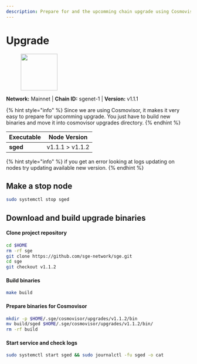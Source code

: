 ```yaml
---
description: Prepare for and the upcomming chain upgrade using Cosmovisor.
---
```


# Upgrade

<figure><img src="../../.gitbook/assets/sge.svg" height="100" weight="100" alt=""><figcaption></figcaption></figure>

**Network:** Mainnet | **Chain ID:** sgenet-1 | **Version:** v1.1.1

{% hint style="info" %}
Since we are using Cosmovisor, it makes it very easy to prepare for upcomming upgrade. You just have to build new binaries and move it into cosmovisor upgrades directory.
{% endhint %}

| Executable | Node Version |
| ----| ------------ |
| **sged**|v1.1.1 > v1.1.2|

{% hint style="info" %}
if you get an error looking at logs updating on nodes try updating available new version.
{% endhint %}

## Make a stop node
```bash
sudo systemctl stop sged
```

## Download and build upgrade binaries

#### Clone project repository
```bash
cd $HOME
rm -rf sge
git clone https://github.com/sge-network/sge.git
cd sge
git checkout v1.1.2
```

#### Build binaries
```bash
make build
```

#### Prepare binaries for Cosmovisor
```bash
mkdir -p $HOME/.sge/cosmovisor/upgrades/v1.1.2/bin
mv build/sged $HOME/.sge/cosmovisor/upgrades/v1.1.2/bin/
rm -rf build
```

#### **Start service and check logs**
```bash
sudo systemctl start sged && sudo journalctl -fu sged -o cat
```
